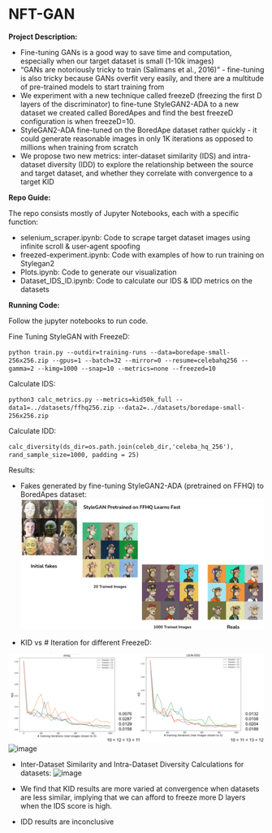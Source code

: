 # NFT-GAN

**Project Description:**
- Fine-tuning GANs is a good way to save time and computation, especially when our target dataset is small (1-10k images)
- “GANs are notoriously tricky to train (Salimans et al., 2016)” - fine-tuning is also tricky because GANs overfit very easily, and there are a multitude of pre-trained models to start training from
- We experiment with a new technique called freezeD (freezing the first D layers of the discriminator) to fine-tune StyleGAN2-ADA to a new dataset we created called BoredApes and find the best freezeD configuration is when freezeD=10. 
- StyleGAN2-ADA fine-tuned on the BoredApe dataset rather quickly - it could generate reasonable images in only 1K iterations as opposed to millions when training from scratch
- We propose two new metrics: inter-dataset similarity (IDS) and intra-dataset diversity (IDD) to explore the relationship between the source and target dataset, and whether they correlate with convergence to a target KID


**Repo Guide:**


The repo consists mostly of Jupyter Notebooks, each with a specific function:

- selenium_scraper.ipynb: Code to scrape target dataset images using infinite scroll & user-agent spoofing
- freezed-experiment.ipynb: Code with examples of how to run training on Stylegan2
- Plots.ipynb: Code to generate our visualization
- Dataset_IDS_ID.ipynb: Code to calculate our IDS & IDD metrics on the datasets


**Running Code:**

Follow the jupyter notebooks to run code. 


Fine Tuning StyleGAN with FreezeD: 
```
python train.py --outdir=training-runs --data=boredape-small-256x256.zip --gpus=1 --batch=32 --mirror=0 --resume=celebahq256 --gamma=2 --kimg=1000 --snap=10 --metrics=none --freezed=10
```

Calculate IDS:
```
python3 calc_metrics.py --metrics=kid50k_full --data1=../datasets/ffhq256.zip --data2=../datasets/boredape-small-256x256.zip
```
Calculate IDD:
```
calc_diversity(ds_dir=os.path.join(celeb_dir,'celeba_hq_256'), rand_sample_size=1000, padding = 25)
```

Results:
- Fakes generated by fine-tuning StyleGAN2-ADA (pretrained on FFHQ) to BoredApes dataset: 
![alt text](https://github.com/ravishrawal/NFT-GAN/blob/main/GAN_output.png?raw=true)

- KID vs # Iteration for different FreezeD:  

![alt text](https://github.com/ravishrawal/NFT-GAN/blob/main/GAN_plots.png?raw=true)
![image](https://user-images.githubusercontent.com/14844731/146657856-7664e4bb-3607-4ca3-8d39-22495926179c.png)

 
 - Inter-Dataset Similarity and Intra-Dataset Diversity Calculations for datasets: 
![image](https://user-images.githubusercontent.com/14844731/146657836-140dc039-4618-41d4-8fbb-1d62ede82c48.png)

 - We find that KID results are more varied at convergence when datasets are less similar, implying that we can afford to freeze more D layers when the IDS score is high.
 - IDD results are inconclusive


